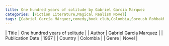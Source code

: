 ```yaml
---
title: One hundred years of solitude by Gabriel Garcia Marquez
categories: [Fiction Literature,Magical Realism Novel]
tags: [Gabriel García Márquez,comedy,book club,Colombia,Soroush Rohbakhsh’s suggestion,Magical Realism]
---
```

        
| Title | One hundred years of solitude  |
| Author |  Gabriel Garcia Marquez  |
| Publication Date | 1967   |
| Country | Colombia |
| Genre | Novel  |
        